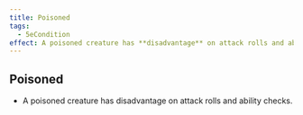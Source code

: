 ```yaml
---
title: Poisoned
tags:
  - 5eCondition
effect: A poisoned creature has **disadvantage** on attack rolls and ability checks.
---
```


## Poisoned
- A poisoned creature has disadvantage on attack rolls and ability checks.
